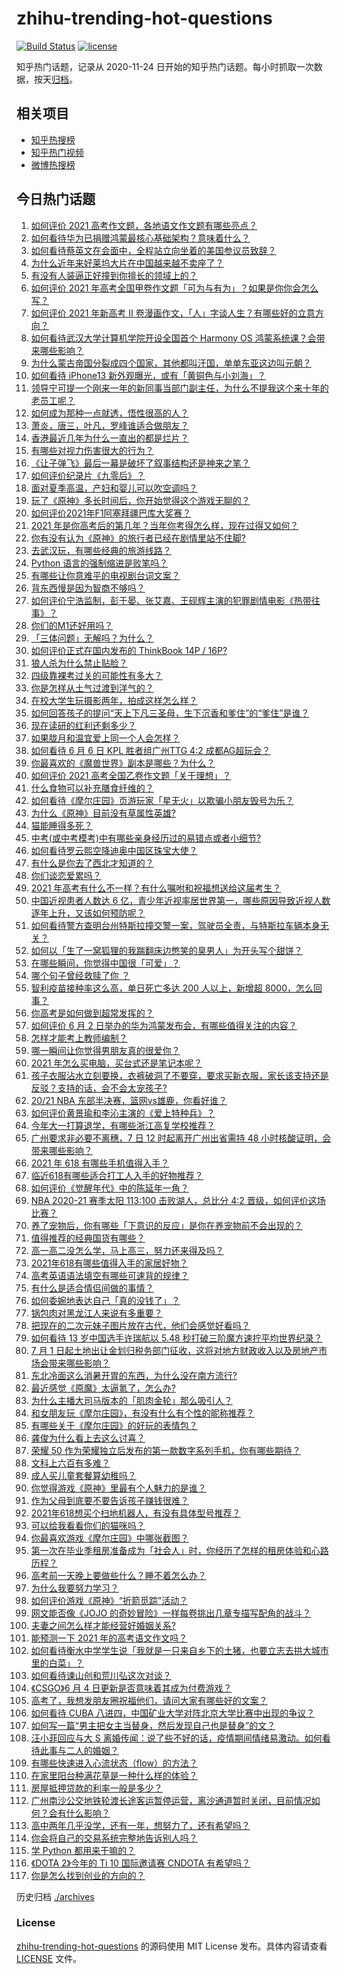 # zhihu-trending-hot-questions

[![Build Status](https://github.com/justjavac/zhihu-trending-hot-questions/workflows/ci/badge.svg?branch=master)](https://github.com/justjavac/zhihu-trending-hot-questions/actions)
[![license](https://img.shields.io/github/license/justjavac/zhihu-trending-hot-questions)](https://github.com/justjavac/zhihu-trending-hot-questions/blob/master/LICENSE)

知乎热门话题，记录从 2020-11-24 日开始的知乎热门话题。每小时抓取一次数据，按天[归档](./archives)。

## 相关项目

- [知乎热搜榜](https://github.com/justjavac/zhihu-trending-top-search)
- [知乎热门视频](https://github.com/justjavac/zhihu-trending-hot-video)
- [微博热搜榜](https://github.com/justjavac/weibo-trending-hot-search)

## 今日热门话题

<!-- BEGIN -->
<!-- 最后更新时间 Mon Jun 07 2021 12:36:22 GMT+0800 (China Standard Time) -->

1. [如何评价 2021 高考作文题，各地语文作文题有哪些亮点？](https://www.zhihu.com/question/463569578)
2. [如何看待华为已捐赠鸿蒙最核心基础架构？意味着什么？](https://www.zhihu.com/question/462892378)
3. [如何看待蔡英文在会面中，全程站立向坐着的美国参议员致辞？](https://www.zhihu.com/question/463513769)
4. [为什么近年来好莱坞大片在中国越来越不卖座了？](https://www.zhihu.com/question/268982964)
5. [有没有人装逼正好撞到你擅长的领域上的？](https://www.zhihu.com/question/338688699)
6. [如何评价 2021
   年高考全国甲卷作文题「可为与有为」？如果是你你会怎么写？](https://www.zhihu.com/question/463593563)
7. [如何评价 2021 年新高考 Ⅱ
   卷漫画作文，「人」字谈人生？有哪些好的立意方向？](https://www.zhihu.com/question/463596390)
8. [如何看待武汉大学计算机学院开设全国首个 Harmony OS
   鸿蒙系统课？会带来哪些影响？](https://www.zhihu.com/question/463117510)
9. [为什么蒙古帝国分裂成四个国家，其他都叫汗国，单单东亚这边叫元朝？](https://www.zhihu.com/question/350546334)
10. [如何看待 iPhone13 新外观曝光，或有「黄铜色与小刘海」？](https://www.zhihu.com/question/463358441)
11. [领导宁可提一个刚来一年的新同事当部门副主任，为什么不提我这个来十年的老员工呢？](https://www.zhihu.com/question/458785731)
12. [如何成为那种一点就透，悟性很高的人？](https://www.zhihu.com/question/300313253)
13. [萧炎，唐三，叶凡，罗峰谁适合做朋友？](https://www.zhihu.com/question/450151064)
14. [香港最近几年为什么一直出的都是烂片？](https://www.zhihu.com/question/462877536)
15. [有哪些对视力伤害很大的行为？](https://www.zhihu.com/question/384087324)
16. [《让子弹飞》最后一幕是破坏了叙事结构还是神来之笔？](https://www.zhihu.com/question/413652432)
17. [如何评价纪录片《九零后》？](https://www.zhihu.com/question/461176129)
18. [面对夏季高温，产妇和婴儿可以吹空调吗？](https://www.zhihu.com/question/461128140)
19. [玩了《原神》多长时间后，你开始觉得这个游戏无聊的？](https://www.zhihu.com/question/423597371)
20. [如何评价2021年F1阿塞拜疆巴库大奖赛？](https://www.zhihu.com/question/461061718)
21. [2021
    年是你高考后的第几年？当年你考得怎么样，现在过得又如何？](https://www.zhihu.com/question/463523282)
22. [你有没有认为《原神》的旅行者已经在剧情里站不住脚?](https://www.zhihu.com/question/460224220)
23. [去武汉玩，有哪些经典的旅游线路？](https://www.zhihu.com/question/54172302)
24. [Python 语言的强制缩进是败笔吗？](https://www.zhihu.com/question/289852673)
25. [有哪些让你意难平的电视剧台词文案？](https://www.zhihu.com/question/452053796)
26. [背东西慢是因为智商不够吗？](https://www.zhihu.com/question/438891976)
27. [如何评价宁浩监制，彭于晏、张艾嘉、王砚辉主演的犯罪剧情电影《热带往事》？](https://www.zhihu.com/question/291023345)
28. [你们的M1还好用吗？](https://www.zhihu.com/question/447835410)
29. [「三体问题」无解吗？为什么？](https://www.zhihu.com/question/30311577)
30. [如何评价正式在国内发布的 ThinkBook 14P /
    16P?](https://www.zhihu.com/question/462587759)
31. [狼人杀为什么禁止贴脸？](https://www.zhihu.com/question/462970840)
32. [四级靠裸考过关的可能性有多大？](https://www.zhihu.com/question/326748979)
33. [你是怎样从土气过渡到洋气的？](https://www.zhihu.com/question/267705489)
34. [在校大学生玩摄影两年，拍成这样怎么样？](https://www.zhihu.com/question/459627997)
35. [如何回答孩子的提问“天上下凡三圣母，生下沉香和爹住”的“爹住”是谁？](https://www.zhihu.com/question/462277776)
36. [现在读研的红利还剩多少？](https://www.zhihu.com/question/456374240)
37. [如果胧月和温宜爱上同一个人会怎样？](https://www.zhihu.com/question/455366022)
38. [如何看待 6 月 6 日 KPL 胜者组广州TTG 4:2
    成都AG超玩会？](https://www.zhihu.com/question/463525882)
39. [你最喜欢的《魔兽世界》副本是哪些？为什么？](https://www.zhihu.com/question/264407288)
40. [如何评价 2021 高考全国乙卷作文题「关于理想」？](https://www.zhihu.com/question/463592504)
41. [什么食物可以补充膳食纤维的？](https://www.zhihu.com/question/377073752)
42. [如何看待《摩尔庄园》页游玩家「星无火」以欺骗小朋友毁号为乐？](https://www.zhihu.com/question/462737028)
43. [为什么《原神》目前没有草属性英雄?](https://www.zhihu.com/question/425978919)
44. [猫能睡得多死？](https://www.zhihu.com/question/462536806)
45. [中考(或中考模考)中有哪些亲身经历过的易错点或者小细节?](https://www.zhihu.com/question/405609296)
46. [如何看待罗云熙空降迪奥中国区珠宝大使？](https://www.zhihu.com/question/463424674)
47. [有什么是你去了西北才知道的？](https://www.zhihu.com/question/403884771)
48. [你们谈恋爱累吗？](https://www.zhihu.com/question/399471584)
49. [2021 年高考有什么不一样？有什么嘱咐和祝福想送给这届考生？](https://www.zhihu.com/question/463469682)
50. [中国近视患者人数达 6
    亿，青少年近视率居世界第一，哪些原因导致近视人数逐年上升，又该如何预防呢？](https://www.zhihu.com/question/463403309)
51. [如何看待警方查明台州特斯拉撞交警一案，驾驶员全责，与特斯拉车辆本身无关？](https://www.zhihu.com/question/463484326)
52. [如何以「生了一窝狐狸的我踹翻床边憋笑的臭男人」为开头写个甜饼？](https://www.zhihu.com/question/443320738)
53. [在哪些瞬间，你觉得中国很「可爱」？](https://www.zhihu.com/question/455857255)
54. [哪个句子曾经救赎了你 ？](https://www.zhihu.com/question/453706577)
55. [智利疫苗接种率这么高，单日死亡多达 200 人以上，新增超
    8000，怎么回事？](https://www.zhihu.com/question/463115629)
56. [你高考是如何做到超常发挥的？](https://www.zhihu.com/question/278979830)
57. [如何评价 6 月 2
    日举办的华为鸿蒙发布会，有哪些值得关注的内容？](https://www.zhihu.com/question/462794002)
58. [怎样才能考上教师编制？](https://www.zhihu.com/question/23612599)
59. [哪一瞬间让你觉得男朋友真的很爱你？](https://www.zhihu.com/question/356450688)
60. [2021 年怎么买电脑，买台式还是笔记本呢？](https://www.zhihu.com/question/459716674)
61. [孩子衣服沾水立刻要换，衣裤破洞了不要穿，要求买新衣服，家长该支持还是反驳？支持的话，会不会太宠孩子?](https://www.zhihu.com/question/459542600)
62. [20/21 NBA 东部半决赛，篮网vs雄鹿，你看好谁？](https://www.zhihu.com/question/462705265)
63. [如何评价黄景瑜和李沁主演的《爱上特种兵》？](https://www.zhihu.com/question/462601125)
64. [今年大一打算退学，有哪些浙江高复学校推荐？](https://www.zhihu.com/question/58522765)
65. [广州要求非必要不离穗，7 日 12 时起离开广州出省需持 48
    小时核酸证明，会带来哪些影响？](https://www.zhihu.com/question/463430613)
66. [2021 年 618 有哪些手机值得入手？](https://www.zhihu.com/question/457255298)
67. [临近618有哪些适合打工人入手的好物推荐？](https://www.zhihu.com/question/462987243)
68. [如何评价《觉醒年代》中的陈延年一角？](https://www.zhihu.com/question/447307733)
69. [NBA 2020-21 赛季太阳 113:100 击败湖人，总比分 4:2
    晋级，如何评价这场比赛？](https://www.zhihu.com/question/463061695)
70. [养了宠物后，你有哪些「下意识的反应」是你在养宠物前不会出现的？](https://www.zhihu.com/question/461963889)
71. [值得推荐的经典国货有哪些？](https://www.zhihu.com/question/37389860)
72. [高一高二没怎么学，马上高三，努力还来得及吗？](https://www.zhihu.com/question/461313503)
73. [2021年618有哪些值得入手的家居好物？](https://www.zhihu.com/question/460447642)
74. [高考英语语法填空有哪些可速背的规律？](https://www.zhihu.com/question/20972652)
75. [有什么是适合情侣间做的事情？](https://www.zhihu.com/question/23415480)
76. [如何委婉地表达自己「真的没钱了」？](https://www.zhihu.com/question/462984155)
77. [锅包肉对黑龙江人来说有多重要？](https://www.zhihu.com/question/462784342)
78. [把现在的二次元妹子图片放在古代，他们会感觉好看吗？](https://www.zhihu.com/question/462903907)
79. [如何看待 13 岁中国选手许瑞航以 5.48
    秒打破三阶魔方速拧平均世界纪录？](https://www.zhihu.com/question/463234557)
80. [7 月 1
    日起土地出让金划归税务部门征收，这将对地方财政收入以及房地产市场会带来哪些影响？](https://www.zhihu.com/question/463323805)
81. [东北冷面这么消暑开胃的东西，为什么没在南方流行?](https://www.zhihu.com/question/462700732)
82. [最近感觉《原魔》太逼氪了，怎么办?](https://www.zhihu.com/question/463036805)
83. [为什么主播大司马版本的「肌肉金轮」那么吸引人？](https://www.zhihu.com/question/461688762)
84. [和女朋友玩《摩尔庄园》，有没有什么有个性的昵称推荐？](https://www.zhihu.com/question/462814720)
85. [有哪些关于《摩尔庄园》的好玩的表情包？](https://www.zhihu.com/question/462564869)
86. [龚俊为什么看上去这么讨喜？](https://www.zhihu.com/question/456646250)
87. [荣耀 50
    作为荣耀独立后发布的第一款数字系列手机，你有哪些期待？](https://www.zhihu.com/question/461194616)
88. [文科上六百有多难？](https://www.zhihu.com/question/350905229)
89. [成人买儿童套餐算幼稚吗？](https://www.zhihu.com/question/462819336)
90. [你觉得游戏《原神》里最有个人魅力的是谁？](https://www.zhihu.com/question/462388527)
91. [作为父母到底要不要告诉孩子赚钱很难？](https://www.zhihu.com/question/461239979)
92. [2021年618想买个扫地机器人，有没有具体型号推荐？](https://www.zhihu.com/question/397698378)
93. [可以给我看看你们的猫咪吗？](https://www.zhihu.com/question/462824843)
94. [你最喜欢游戏《摩尔庄园》中哪张截图？](https://www.zhihu.com/question/462564850)
95. [第一次在毕业季租房准备成为「社会人」时，你经历了怎样的租房体验和心路历程？](https://www.zhihu.com/question/461693068)
96. [高考前一天晚上要做些什么？睡不着怎么办？](https://www.zhihu.com/question/458722775)
97. [为什么我要努力学习？](https://www.zhihu.com/question/462192669)
98. [如何评价游戏《原神》“折箭觅踪”活动？](https://www.zhihu.com/question/461653474)
99. [网文能否像《JOJO
    的奇妙冒险》一样每卷挑出几章专描写配角的战斗？](https://www.zhihu.com/question/463065863)
100. [夫妻之间怎么样才能经营好婚姻关系?](https://www.zhihu.com/question/349031552)
101. [能预测一下 2021 年的高考语文作文吗？](https://www.zhihu.com/question/451864903)
102. [如何看待衡水中学学生说「我就是一只来自乡下的土猪，也要立志去拱大城市里的白菜」？](https://www.zhihu.com/question/462345321)
103. [如何看待谏山创和荒川弘这次对谈？](https://www.zhihu.com/question/463257259)
104. [《CSGO》6 月 4 日更新是否意味着其成为付费游戏？](https://www.zhihu.com/question/463103636)
105. [高考了，我想发朋友圈祝福他们，请问大家有哪些好的文案？](https://www.zhihu.com/question/405298026)
106. [如何看待 CUBA
     八进四，中国矿业大学对阵北京大学比赛中出现的争议？](https://www.zhihu.com/question/463306896)
107. [如何写一篇“男主把女主当替身，然后发现自己也是替身”的文？](https://www.zhihu.com/question/437395484)
108. [汪小菲回应与大 S
     离婚传闻：说了些不好的话，疫情期间情绪易激动。如何看待此事与二人的婚姻？](https://www.zhihu.com/question/463252497)
109. [有哪些快速进入心流状态（flow）的方法？](https://www.zhihu.com/question/20992764)
110. [在家里阳台种满花草是一种什么样的体验？](https://www.zhihu.com/question/461296029)
111. [房屋抵押贷款的利率一般是多少？](https://www.zhihu.com/question/387069469)
112. [广州南沙公交地铁轮渡长途客运暂停运营，离沙通道暂时关闭，目前情况如何？会有什么影响？](https://www.zhihu.com/question/463278387)
113. [高中两年几乎没学，还有一年，想努力了，还有希望吗？](https://www.zhihu.com/question/462084525)
114. [你会将自己的交易系统完整地告诉别人吗？](https://www.zhihu.com/question/462350634)
115. [学 Python 都用来干嘛的？](https://www.zhihu.com/question/34098079)
116. [《DOTA 2》今年的 Ti 10 国际邀请赛 CNDOTA
     有希望吗？](https://www.zhihu.com/question/459216552)
117. [你是怎么找到创业的方向的？](https://www.zhihu.com/question/25857988)

<!-- END -->

历史归档 [./archives](./archives)

### License

[zhihu-trending-hot-questions](https://github.com/justjavac/zhihu-trending-hot-questions)
的源码使用 MIT License 发布。具体内容请查看 [LICENSE](./LICENSE) 文件。
